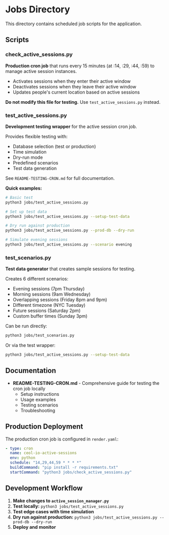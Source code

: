 # Jobs Directory

This directory contains scheduled job scripts for the application.

## Scripts

### check_active_sessions.py
**Production cron job** that runs every 15 minutes (at :14, :29, :44, :59) to manage active session instances.

- Activates sessions when they enter their active window
- Deactivates sessions when they leave their active window
- Updates people's current location based on active sessions

**Do not modify this file for testing.** Use `test_active_sessions.py` instead.

### test_active_sessions.py
**Development testing wrapper** for the active session cron job.

Provides flexible testing with:
- Database selection (test or production)
- Time simulation
- Dry-run mode
- Predefined scenarios
- Test data generation

See `README-TESTING-CRON.md` for full documentation.

**Quick examples:**
```bash
# Basic test
python3 jobs/test_active_sessions.py

# Set up test data
python3 jobs/test_active_sessions.py --setup-test-data

# Dry run against production
python3 jobs/test_active_sessions.py --prod-db --dry-run

# Simulate evening sessions
python3 jobs/test_active_sessions.py --scenario evening
```

### test_scenarios.py
**Test data generator** that creates sample sessions for testing.

Creates 6 different scenarios:
- Evening sessions (7pm Thursday)
- Morning sessions (9am Wednesday)
- Overlapping sessions (Friday 8pm and 9pm)
- Different timezone (NYC Tuesday)
- Future sessions (Saturday 2pm)
- Custom buffer times (Sunday 3pm)

Can be run directly:
```bash
python3 jobs/test_scenarios.py
```

Or via the test wrapper:
```bash
python3 jobs/test_active_sessions.py --setup-test-data
```

## Documentation

- **README-TESTING-CRON.md** - Comprehensive guide for testing the cron job locally
  - Setup instructions
  - Usage examples
  - Testing scenarios
  - Troubleshooting

## Production Deployment

The production cron job is configured in `render.yaml`:

```yaml
- type: cron
  name: ceol-io-active-sessions
  env: python
  schedule: "14,29,44,59 * * * *"
  buildCommand: "pip install -r requirements.txt"
  startCommand: "python3 jobs/check_active_sessions.py"
```

## Development Workflow

1. **Make changes to `active_session_manager.py`**
2. **Test locally:** `python3 jobs/test_active_sessions.py`
3. **Test edge cases with time simulation**
4. **Dry run against production:** `python3 jobs/test_active_sessions.py --prod-db --dry-run`
5. **Deploy and monitor**
